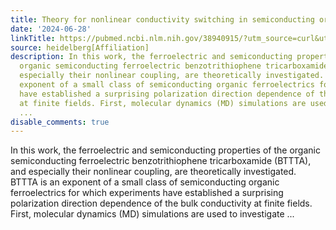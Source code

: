 ```yaml
---
title: Theory for nonlinear conductivity switching in semiconducting organic ferroelectrics
date: '2024-06-28'
linkTitle: https://pubmed.ncbi.nlm.nih.gov/38940915/?utm_source=curl&utm_medium=rss&utm_campaign=pubmed-2&utm_content=1FakS-2QOkCT8HsMOQP1bCRQ4YzyumYOmxmF0moLsQ3dFB1E9V&fc=20220326224207&ff=20240628182110&v=2.18.0.post9+e462414
source: heidelberg[Affiliation]
description: In this work, the ferroelectric and semiconducting properties of the
  organic semiconducting ferroelectric benzotrithiophene tricarboxamide (BTTTA), and
  especially their nonlinear coupling, are theoretically investigated. BTTTA is an
  exponent of a small class of semiconducting organic ferroelectrics for which experiments
  have established a surprising polarization direction dependence of the bulk conductivity
  at finite fields. First, molecular dynamics (MD) simulations are used to investigate
  ...
disable_comments: true
---
```

In this work, the ferroelectric and semiconducting properties of the organic semiconducting ferroelectric benzotrithiophene tricarboxamide (BTTTA), and especially their nonlinear coupling, are theoretically investigated. BTTTA is an exponent of a small class of semiconducting organic ferroelectrics for which experiments have established a surprising polarization direction dependence of the bulk conductivity at finite fields. First, molecular dynamics (MD) simulations are used to investigate ...
